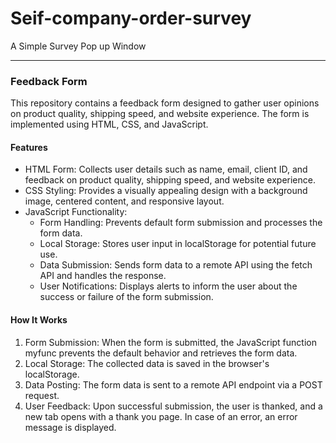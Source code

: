 # Seif-company-order-survey
A Simple Survey  Pop up Window


---

### Feedback Form

This repository contains a feedback form designed to gather user opinions on product quality, shipping speed, and website experience. The form is implemented using HTML, CSS, and JavaScript.

#### Features

- HTML Form: Collects user details such as name, email, client ID, and feedback on product quality, shipping speed, and website experience.
- CSS Styling: Provides a visually appealing design with a background image, centered content, and responsive layout.
- JavaScript Functionality: 
  - Form Handling: Prevents default form submission and processes the form data.
  - Local Storage: Stores user input in localStorage for potential future use.
  - Data Submission: Sends form data to a remote API using the fetch API and handles the response.
  - User Notifications: Displays alerts to inform the user about the success or failure of the form submission.

#### How It Works

1. Form Submission: When the form is submitted, the JavaScript function myfunc prevents the default behavior and retrieves the form data.
2. Local Storage: The collected data is saved in the browser's localStorage.
3. Data Posting: The form data is sent to a remote API endpoint via a POST request.
4. User Feedback: Upon successful submission, the user is thanked, and a new tab opens with a thank you page. In case of an error, an error message is displayed.
